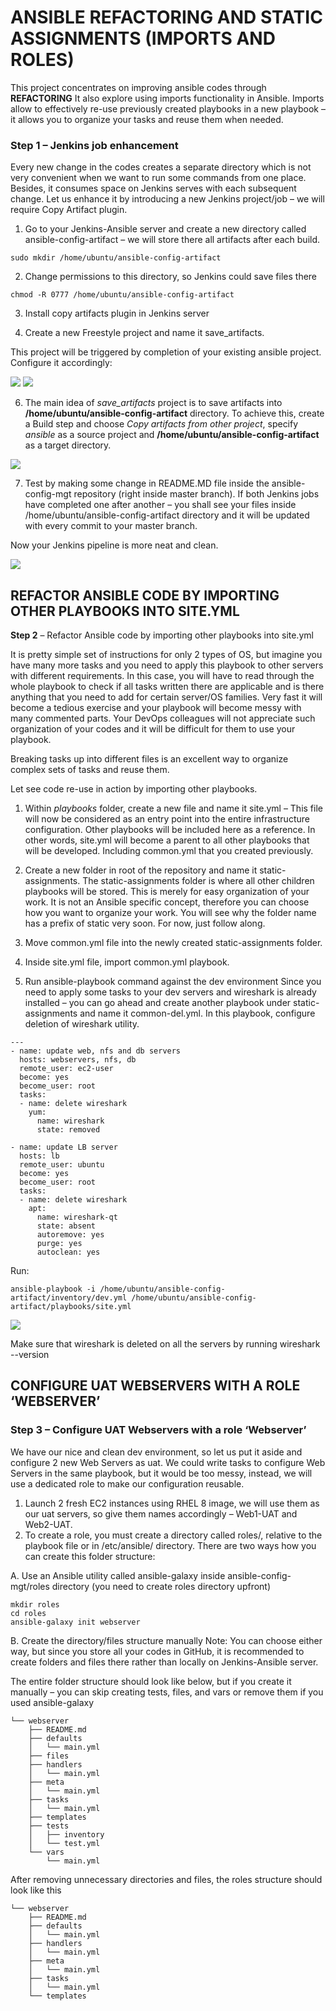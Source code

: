 # **ANSIBLE REFACTORING AND STATIC ASSIGNMENTS (IMPORTS AND ROLES)** #

This project concentrates on improving ansible codes through **REFACTORING** It also explore using  imports functionality in Ansible. 
Imports allow to effectively re-use previously created playbooks in a new playbook – it allows you to organize your tasks and reuse them when needed.

###  **Step 1**  – Jenkins job enhancement ###

Every new change in the codes creates a separate directory which is not very convenient when we want to run some commands from one place. Besides, 
it consumes space on Jenkins serves with each subsequent change. Let us enhance it by introducing a new Jenkins project/job – we will require Copy Artifact plugin.

1. Go to your Jenkins-Ansible server and create a new directory called ansible-config-artifact – we will store there all artifacts after each build.
~~~
sudo mkdir /home/ubuntu/ansible-config-artifact
~~~
2. Change permissions to this directory, so Jenkins could save files there 
~~~
chmod -R 0777 /home/ubuntu/ansible-config-artifact
~~~
3. Install copy artifacts plugin in Jenkins server

4. Create a new Freestyle project and name it save_artifacts.

This project will be triggered by completion of your existing ansible project. Configure it accordingly:

![](keep_builds.jpg)
![](build_trigger_stable.jpg)

6. The main idea of *save_artifacts* project is to save artifacts into **/home/ubuntu/ansible-config-artifact** directory. To achieve this, create a Build step and choose *Copy artifacts from other project*, specify *ansible* as a source project and **/home/ubuntu/ansible-config-artifact** as a target directory.

![](build_copy.jpg)

7. Test by making some change in README.MD file inside the ansible-config-mgt repository (right inside master branch).
If both Jenkins jobs have completed one after another – you shall see your files inside /home/ubuntu/ansible-config-artifact directory and it will be updated with every commit to your master branch.

Now your Jenkins pipeline is more neat and clean.

![](tree_artifacts.jpg)

## **REFACTOR ANSIBLE CODE BY IMPORTING OTHER PLAYBOOKS INTO SITE.YML** ##

**Step 2** – Refactor Ansible code by importing other playbooks into site.yml

It is pretty simple set of instructions for only 2 types of OS, but imagine you have many more tasks and you need to apply this playbook to other servers with different requirements. In this case, you will have to read through the whole playbook to check if all tasks written there are applicable and is there anything that you need to add for certain server/OS families. Very fast it will become a tedious exercise and your playbook will become messy with many commented parts. Your DevOps colleagues will not appreciate such organization of your codes and it will be difficult for them to use your playbook.

Breaking tasks up into different files is an excellent way to organize complex sets of tasks and reuse them.

Let see code re-use in action by importing other playbooks.

1. Within *playbooks* folder, create a new file and name it site.yml – This file will now be considered as an entry point into the entire infrastructure configuration. Other playbooks will be included here as a reference. In other words, site.yml will become a parent to all other playbooks that will be developed. Including common.yml that you created previously.

2. Create a new folder in root of the repository and name it static-assignments. The static-assignments folder is where all other children playbooks will be stored. This is merely for easy organization of your work. It is not an Ansible specific concept, therefore you can choose how you want to organize your work. You will see why the folder name has a prefix of static very soon. For now, just follow along.

3. Move common.yml file into the newly created static-assignments folder.

4. Inside site.yml file, import common.yml playbook.
5. Run ansible-playbook command against the dev environment
Since you need to apply some tasks to your dev servers and wireshark is already installed – you can go ahead and create another playbook under static-assignments and name it common-del.yml. In this playbook, configure deletion of wireshark utility.
~~~
---
- name: update web, nfs and db servers
  hosts: webservers, nfs, db
  remote_user: ec2-user
  become: yes
  become_user: root
  tasks:
  - name: delete wireshark
    yum:
      name: wireshark
      state: removed

- name: update LB server
  hosts: lb
  remote_user: ubuntu
  become: yes
  become_user: root
  tasks:
  - name: delete wireshark
    apt:
      name: wireshark-qt
      state: absent
      autoremove: yes
      purge: yes
      autoclean: yes
 ~~~
 
 Run:
 ~~~
 ansible-playbook -i /home/ubuntu/ansible-config-artifact/inventory/dev.yml /home/ubuntu/ansible-config-artifact/playbooks/site.yml
 ~~~
 
 ![](ansible_run_output.jpg)
 
 Make sure that wireshark is deleted on all the servers by running wireshark --version
 
 ## **CONFIGURE UAT WEBSERVERS WITH A ROLE ‘WEBSERVER’** ##
 
 ### **Step 3** – Configure UAT Webservers with a role ‘Webserver’ ###
We have our nice and clean dev environment, so let us put it aside and configure 2 new Web Servers as uat. We could write tasks to configure Web Servers in the same playbook, but it would be too messy, instead, we will use a dedicated role to make our configuration reusable.

1. Launch 2 fresh EC2 instances using RHEL 8 image, we will use them as our uat servers, so give them names accordingly – Web1-UAT and Web2-UAT.
2. To create a role, you must create a directory called roles/, relative to the playbook file or in /etc/ansible/ directory.
There are two ways how you can create this folder structure:

A. Use an Ansible utility called ansible-galaxy inside ansible-config-mgt/roles directory (you need to create roles directory upfront)
~~~
mkdir roles
cd roles
ansible-galaxy init webserver
~~~
B. Create the directory/files structure manually
Note: You can choose either way, but since you store all your codes in GitHub, it is recommended to create folders and files there rather than locally on Jenkins-Ansible server.

The entire folder structure should look like below, but if you create it manually – you can skip creating tests, files, and vars or remove them if you used ansible-galaxy
~~~
└── webserver
    ├── README.md
    ├── defaults
    │   └── main.yml
    ├── files
    ├── handlers
    │   └── main.yml
    ├── meta
    │   └── main.yml
    ├── tasks
    │   └── main.yml
    ├── templates
    ├── tests
    │   ├── inventory
    │   └── test.yml
    └── vars
        └── main.yml
  ~~~
  
  After removing unnecessary directories and files, the roles structure should look like this
~~~
└── webserver
    ├── README.md
    ├── defaults
    │   └── main.yml
    ├── handlers
    │   └── main.yml
    ├── meta
    │   └── main.yml
    ├── tasks
    │   └── main.yml
    └── templates
~~~


